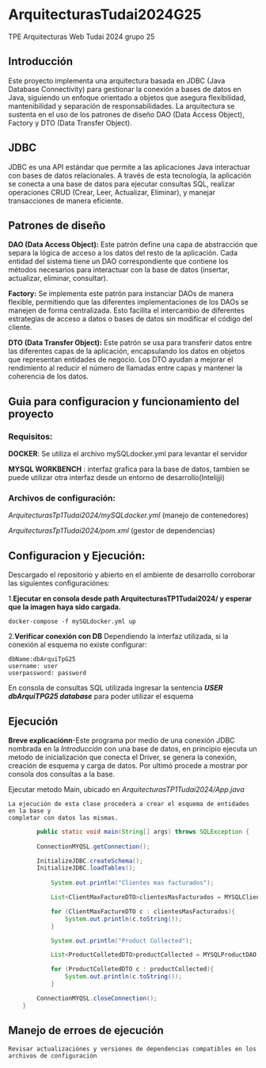 # ArquitecturasTudai2024G25
TPE Arquitecturas Web Tudai 2024 grupo 25

## Introducción
Este proyecto implementa una arquitectura basada en JDBC (Java Database Connectivity) para gestionar la conexión a bases de datos en Java, siguiendo un enfoque orientado a objetos que asegura flexibilidad, mantenibilidad y separación de responsabilidades. La arquitectura se sustenta en el uso de los patrones de diseño DAO (Data Access Object), Factory y DTO (Data Transfer Object).

## JDBC
JDBC es una API estándar que permite a las aplicaciones Java interactuar con bases de datos relacionales. A través de esta tecnología, la aplicación se conecta a una base de datos para ejecutar consultas SQL, realizar operaciones CRUD (Crear, Leer, Actualizar, Eliminar), y manejar transacciones de manera eficiente.

## Patrones de diseño
**DAO (Data Access Object):** Este patrón define una capa de abstracción que separa la lógica de acceso a los datos del resto de la aplicación. Cada entidad del sistema tiene un DAO correspondiente que contiene los métodos necesarios para interactuar con la base de datos (insertar, actualizar, eliminar, consultar).

**Factory:** Se implementa este patrón para instanciar DAOs de manera flexible, permitiendo que las diferentes implementaciones de los DAOs se manejen de forma centralizada. Esto facilita el intercambio de diferentes estrategias de acceso a datos o bases de datos sin modificar el código del cliente.

**DTO (Data Transfer Object):** Este patrón se usa para transferir datos entre las diferentes capas de la aplicación, encapsulando los datos en objetos que representan entidades de negocio. Los DTO ayudan a mejorar el rendimiento al reducir el número de llamadas entre capas y mantener la coherencia de los datos.

## Guia para configuracion y funcionamiento del proyecto

### Requisitos: 
**DOCKER**: Se utiliza el archivo mySQLdocker.yml para levantar el servidor

**MYSQL WORKBENCH** : interfaz grafica para la base de datos, tambien se puede utilizar otra interfaz desde un entorno de desarrollo(Intelijji)


### Archivos de configuración:
*ArquitecturasTp1Tudai2024/mySQLdocker.yml* (manejo de contenedores)

*ArquitecturasTp1Tudai2024/pom.xml* (gestor de dependencias)

## Configuracion y Ejecución:
Descargado el repositorio y abierto en el ambiente de desarrollo corroborar las
siguientes configuraciónes:
 
1.**Ejecutar en consola desde path ArquitecturasTP1Tudai2024/ y esperar que la imagen haya sido cargada.**

    docker-compose -f mySQLdocker.yml up 

2.**Verificar conexión con DB**
Dependiendo la interfaz utilizada, si la conexión al esquema no existe configurar: 

    dbName:dbArquiTpG25
    username: user
    userpassword: password

En consola de consultas SQL utilizada ingresar la sentencia ***USER dbArquiTPG25 database***  para poder utilizar el esquema

## Ejecución

**Breve explicaciónn**-Este programa por medio de una conexión JDBC nombrada en la *Introducción* con una base de datos, en principio ejecuta un metodo de inicialización que conecta el Driver, se genera la conexión, creación de esquema y carga de datos.
Por ultimó procede a mostrar por consola dos consultas a la base.

Ejecutar metodo Main, ubicado en *ArquitecturasTP1Tudai2024/App.java*    
    
    La ejecución de esta clase procedera a crear el esquema de entidades en la base y
    completar con datos las mismas.

```java
        public static void main(String[] args) throws SQLException {
        
        ConnectionMYQSL.getConnection();

        InitializeJDBC.createSchema();
        InitializeJDBC.loadTables();
             
            System.out.println("Clientes mas facturados");

            List<ClientMaxFactureDTO>clientesMasFacturados = MYSQLClientDAO.getInstance().selectMaxFacture();

            for (ClientMaxFactureDTO c : clientesMasFacturados){
                System.out.println(c.toString());
            }

            System.out.println("Product Collected");

            List<ProductColletedDTO>productCollected = MYSQLProductDAO.getInstance().selectMostProductColleted();

            for (ProductColletedDTO c : productCollected){
                System.out.println(c.toString());
            }

        ConnectionMYQSL.closeConnection();
    }
```

## Manejo de erroes de ejecución

    Revisar actualizaciónes y versiones de dependencias compatibles en los archivos de configuración 












